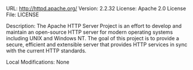 URL: http://httpd.apache.org/
Version: 2.2.32
License: Apache 2.0
License File: LICENSE

Description:
The Apache HTTP Server Project is an effort to develop and
maintain an open-source HTTP server for modern operating systems including UNIX
and Windows NT. The goal of this project is to provide a secure, efficient and
extensible server that provides HTTP services in sync with the current HTTP
standards.

Local Modifications:
None

